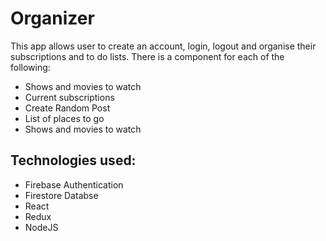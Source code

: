 # Organizer 
This app allows user to create an account, login, logout and organise their subscriptions and to do lists. There is a component for each of the following:

- Shows and movies to watch
- Current subscriptions
- Create Random Post
- List of places to go
- Shows and movies to watch

## Technologies used:
- Firebase Authentication
- Firestore Databse
- React
- Redux
- NodeJS
